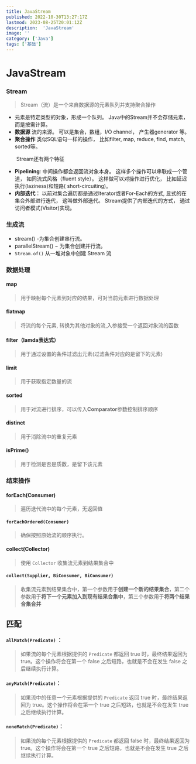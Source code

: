 ```yaml
---
title: JavaStream
published: 2022-10-30T13:27:17Z
lastmod: 2023-08-25T20:01:12Z
description:  'JavaStream'
image: ''
category: ['Java']
tags: ['基础']
---
```


# JavaStream

### Stream

> Stream（流）是一个来自数据源的元素队列并支持聚合操作

- 元素是特定类型的对象，形成一个队列。 Java中的Stream并不会存储元素，而是按需计算。
- **数据源** 流的来源。 可以是集合，数组，I/O channel， 产生器generator 等。
- **聚合操作** 类似SQL语句一样的操作， 比如filter, map, reduce, find, match, sorted等。

　　Stream还有两个特征

- **Pipelining**: 中间操作都会返回流对象本身。 这样多个操作可以串联成一个管道， 如同流式风格（fluent style）。 这样做可以对操作进行优化， 比如延迟执行(laziness)和短路( short-circuiting)。
- **内部迭代**： 以前对集合遍历都是通过Iterator或者For-Each的方式, 显式的在集合外部进行迭代， 这叫做外部迭代。 Stream提供了内部迭代的方式， 通过访问者模式(Visitor)实现。

### 生成流

- stream() -为集合创建串行流。
- parallelStream() − 为集合创建并行流。
- `Stream.of()` 从一堆对象中创建 Stream 流

### 数据处理

#### map

> 用于映射每个元素到对应的结果，可对当前元素进行数据处理

#### flatmap

> 将流的每个元素, 转换为其他对象的流,入参接受一个返回对象流的函数

#### filter（lamda表达式）

> 用于通过设置的条件过滤出元素(过滤条件对应的是留下的元素)

#### limit

> 用于获取指定数量的流

#### sorted

> 用于对流进行排序，可以传入**Comparator**参数控制排序顺序

#### distinct

> 用于消除流中的重复元素

#### isPrime()

> 用于检测是否是质数，是留下该元素

### 结束操作

#### forEach(Consumer)

> 遍历迭代流中的每个元素，无返回值

#### `forEachOrdered(Consumer)`

> 确保按照原始流的顺序执行。

#### collect(Collector)

> 使用 `Collector` 收集流元素到结果集合中

#### `collect(Supplier, BiConsumer, BiConsumer)`

> 收集流元素到结果集合中，第一个参数用于**创建一个新的结果集合**，第二个参数用于**将下一个元素加入到现有结果合集中**，第三个参数用于**将两个结果合集合并**

## 匹配

#### `allMatch(Predicate)` ：

> 如果流的每个元素根据提供的 `Predicate` 都返回 true 时，最终结果返回为 true。这个操作将会在第一个 false 之后短路，也就是不会在发生 false 之后继续执行计算。

#### `anyMatch(Predicate)`：

> 如果流中的任意一个元素根据提供的 `Predicate` 返回 true 时，最终结果返回为 true。这个操作将会在第一个 true 之后短路，也就是不会在发生 true 之后继续执行计算。

#### `noneMatch(Predicate)`：

> 如果流的每个元素根据提供的 `Predicate` 都返回 false 时，最终结果返回为 true。这个操作将会在第一个 true 之后短路，也就是不会在发生 true 之后继续执行计算。

